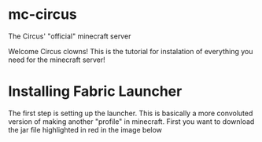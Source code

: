 # mc-circus
The Circus' "official" minecraft server

Welcome Circus clowns! This is the tutorial for instalation of everything you need for the minecraft server!
# Installing Fabric Launcher
The first step is setting up the launcher. This is basically a more convoluted version of making another "profile" in minecraft. First you want to download the jar file highlighted in red in the image below

